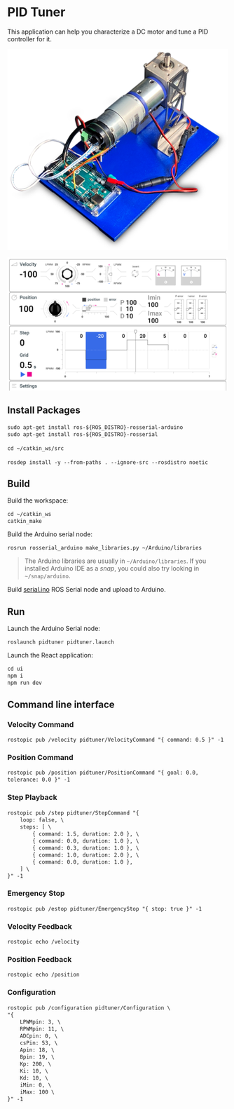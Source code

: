 # PID Tuner

This application can help you characterize a DC motor and tune a PID controller for it.

![fixture](./fixture.png)

![ui](./ui.png)

## Install Packages

```
sudo apt-get install ros-${ROS_DISTRO}-rosserial-arduino
sudo apt-get install ros-${ROS_DISTRO}-rosserial

cd ~/catkin_ws/src

rosdep install -y --from-paths . --ignore-src --rosdistro noetic
```

## Build

Build the workspace:

```
cd ~/catkin_ws
catkin_make
```

Build the Arduino serial node:

```
rosrun rosserial_arduino make_libraries.py ~/Arduino/libraries
```

> The Arduino libraries are usually in `~/Arduino/libraries`. If you installed Arduino IDE as a *snap*, you could also try looking in `~/snap/arduino`.

Build [serial.ino](./serial/serial.ino) ROS Serial node and upload to Arduino.

## Run

Launch the Arduino Serial node:

```
roslaunch pidtuner pidtuner.launch
```

Launch the React application:

```
cd ui
npm i
npm run dev
```

## Command line interface


### Velocity Command

```
rostopic pub /velocity pidtuner/VelocityCommand "{ command: 0.5 }" -1
```

### Position Command

```
rostopic pub /position pidtuner/PositionCommand "{ goal: 0.0, tolerance: 0.0 }" -1
```

### Step Playback

```
rostopic pub /step pidtuner/StepCommand "{
    loop: false, \
    steps: [ \
        { command: 1.5, duration: 2.0 }, \
        { command: 0.0, duration: 1.0 }, \
        { command: 0.3, duration: 1.0 }, \
        { command: 1.0, duration: 2.0 }, \
        { command: 0.0, duration: 1.0 },
    ] \
}" -1
```

### Emergency Stop

```
rostopic pub /estop pidtuner/EmergencyStop "{ stop: true }" -1
```

### Velocity Feedback

```
rostopic echo /velocity
```

### Position Feedback

```
rostopic echo /position
```

### Configuration

```
rostopic pub /configuration pidtuner/Configuration \
"{
    LPWMpin: 3, \
    RPWMpin: 11, \
    ADCpin: 0, \
    csPin: 53, \
    Apin: 18, \
    Bpin: 19, \
    Kp: 200, \
    Ki: 10, \
    Kd: 10, \
    iMin: 0, \
    iMax: 100 \
}" -1
```
